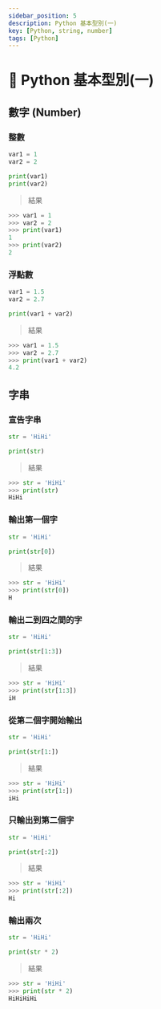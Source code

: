 ```yaml
---
sidebar_position: 5
description: Python 基本型別(一)
key: [Python, string, number]
tags: [Python]
---
```


# 🐍 Python 基本型別(一)

## 數字 (Number)

### 整數

```py
var1 = 1
var2 = 2

print(var1)
print(var2)
```

> 結果

```py
>>> var1 = 1
>>> var2 = 2
>>> print(var1)
1
>>> print(var2)
2
```

### 浮點數

```py
var1 = 1.5
var2 = 2.7

print(var1 + var2)
```

> 結果

```py
>>> var1 = 1.5
>>> var2 = 2.7
>>> print(var1 + var2)
4.2
```

## 字串

### 宣告字串

```py
str = 'HiHi'

print(str)
```

> 結果

```py
>>> str = 'HiHi'
>>> print(str)
HiHi
```

### 輸出第一個字

```py
str = 'HiHi'

print(str[0])
```

> 結果

```py
>>> str = 'HiHi'
>>> print(str[0])
H
```

### 輸出二到四之間的字

```py
str = 'HiHi'

print(str[1:3])
```

> 結果

```py
>>> str = 'HiHi'
>>> print(str[1:3])
iH
```

### 從第二個字開始輸出

```py
str = 'HiHi'

print(str[1:])
```

> 結果

```py
>>> str = 'HiHi'
>>> print(str[1:])
iHi
```

### 只輸出到第二個字

```py
str = 'HiHi'

print(str[:2])
```

> 結果

```py
>>> str = 'HiHi'
>>> print(str[:2])
Hi
```

### 輸出兩次

```py
str = 'HiHi'

print(str * 2)
```

> 結果

```py
>>> str = 'HiHi'
>>> print(str * 2)
HiHiHiHi
```

